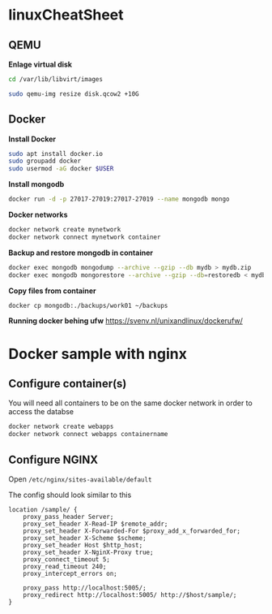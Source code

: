 # linuxCheatSheet


## QEMU

**Enlage virtual disk**
```bash
cd /var/lib/libvirt/images

sudo qemu-img resize disk.qcow2 +10G
```

## Docker

**Install Docker**
```bash
sudo apt install docker.io
sudo groupadd docker
sudo usermod -aG docker $USER
```

**Install mongodb**
```bash
docker run -d -p 27017-27019:27017-27019 --name mongodb mongo
```

**Docker networks**
```bash
docker network create mynetwork
docker network connect mynetwork container
```
**Backup and restore mongodb in container**
```bash
docker exec mongodb mongodump --archive --gzip --db mydb > mydb.zip 
docker exec mongodb mongorestore --archive --gzip --db=restoredb < mydb.zip
```

**Copy files from container**
```bash
docker cp mongodb:./backups/work01 ~/backups 
```

**Running docker behing ufw**
https://svenv.nl/unixandlinux/dockerufw/



# Docker sample with nginx

## Configure container(s)
You will need all containers to be on the same docker network in order to access the databse

```bash
docker network create webapps
docker network connect webapps containername
```

## Configure NGINX

Open `/etc/nginx/sites-available/default`

The config should look similar to this

```
location /sample/ {
    proxy_pass_header Server;
    proxy_set_header X-Read-IP $remote_addr;
    proxy_set_header X-Forwarded-For $proxy_add_x_forwarded_for;
    proxy_set_header X-Scheme $scheme;
    proxy_set_header Host $http_host;
    proxy_set_header X-NginX-Proxy true;
    proxy_connect_timeout 5;
    proxy_read_timeout 240;
    proxy_intercept_errors on;

    proxy_pass http://localhost:5005/;
    proxy_redirect http://localhost:5005/ http://$host/sample/;
}
```
